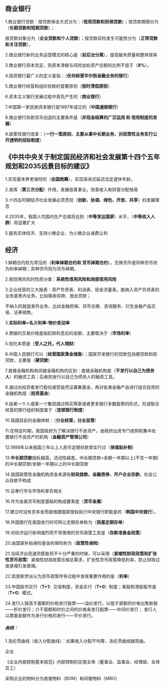 ## 商业银行

1.商业银行贷款：按贷款保全方式分为：（**信用贷款和担保贷款**）；按贷款期限分为（**长期贷款和短期贷款**）；

按贷款对象分为（**企业贷款和个人贷款**）；按贷款风险发生可能性分为（**正常贷款和关注贷款**）。

2.商业银行新的业务运营模式的核心是（**前后台分离**），提高服务质量和整体效率

3.商业银行资本充足，则资本净额与风险加权资产总额的比例不低于（**8%**）。

4.投资银行最广义的定义是指：（**任何经营华尔街金融业务的银行**）

5.商业银行经营和组织存款的首要原则（**按时清偿原则**）

6.资本主义银行发展过程中首先产生的（**商业银行**）

7.中国第一家民族资本银行是1897年成立的（**中国通商银行**）

8.商业银行存款货币创造的主要条件是（**非现金结算的广泛运用 和 信用制度的发展**）

9.政策性银行改革：（**一行一策原则、主要从事中长期业务、对政策性业务实行公开透明的招标制度**）





## 《中共中央关于制定国民经济和社会发展第十四个五年规划和2035远景目标的建议》

1.实现基本养老保险的（**全国统筹**），实现渐进式延迟法定退休年龄。

2.发挥（**第三次分配**）作用，发展慈善事业，改善收入和财富分配格局

3.十四五时期经济社会发展必须贯彻（**创新、协调、绿色、开放、共享**）的发展理念

4.2035年，我国人均国内生产总值将达到（**中等发达国家**）水平，（**中等收入人群**）将显著扩大

5.服务实体经济、支持小微企业、为小微企业减费让利



## **经济**

1.掉期合约较为常见的（**利率掉期合约和 货币掉期合约**）。交换货币是同种货币则为利率掉期；异种货币则为货币掉期。

2.按信用风险的性质分类：**系统性信用风险和局部信用风险**

3.企业经营的三大报表：资产负债表、利润表、现金流量表。能纳入资产负债表的业务是表内业务，比如吸收存款、放出贷款；

不纳入的就是表外业务，比如金融担保、货币兑换、咨询服务、衍生金融产品交易、证券销售。

3.**实际利率=名义利率-物价变动率**

4.票据的交易价格是指扣除利息后的金额，主要取决于（**市场利率**）

5.信托本质是（**受人之托，代人理财**）

6.中国人民银行可以（**经营国家黄金储备**）；国家开发银行的贷款包括硬贷款和软贷款，主要是（**硬贷款**）

7.直接金融机构和间接金融机构的区别：直接金融机构是（**不发行以自己为债务人**）的融资工具；后者则发行以自己为债务人的融资工具。

8.通过向投资者发行股份或受益凭证募集基金，再对各类金融产品进行组合投资的金融机构是（**投资基金**）

9.由某一个人或某一个集团通过购买两家或者更多银行多数股票的形式，形成联合经营的银行组织制度属于（**连锁银行制度**）

10.我国目前的金融体制：（**分业经营，分业监管**）

11.在特定时期，我国政府为了解决银行不良资产，由政府出资专门收购和集中处置银行不良资产的机构（**金融资产管理公司**）

12.1988年以来我国三年以上人民币定期存款曾实行过（**保值贴补制**）

13.**中长期贷款**指标越高，流动性越差。中长期贷款=余额一年期以上(不含一年期)的中长期贷款/余额一年期以上的中长期贷款

14.我国政策性金融机构资金来源有**财政拨款、金融债券、开户企业存款**。社会公众存款不构成

15.证券行市与市场利率负相关

16.作为金属货币制度基础的构成要素是（**货币金属**）

17.建立时没有资本金而是根据国家授权执行中央银行职能是的（**韩国中央银行**）。

18.外国银行在美国发行的可转让定期存单称为（**扬基定期存单**）

19.对经济运行影响强烈而不常使用的货币政策工具是（**存款准备金政策**）

20.由国家补贴保险基金的保险称为（**政策性保险**）

21.当经济出现通货膨胀但不十分严重的时候，可以采用（**紧缩性财政政策和扩张性货币政策**）紧缩性财政政策压缩总需求，扩张性货币政策降低利率，防止财政过度紧缩引发衰竭。

22.凯恩斯学派认为货币政策传导过程中发挥重要作用的是（**利率**）

23.中国股市实行（**T+1**）交易制度，资金实行（**T+0**）制度；美股和港股股市是（**T+0**）模式。

24.发行人按高于面额的价格发行股票——溢价发行，以低于面额的价格出售新股——折价发行；介于面额和时价之间的价格来发行股票——中间价发行； 发行人以票面金额作为发行价格的发行——平价发行。

##### 曲线：

1.洛伦茨曲线（收入分配曲线）：如果收入分配不均等，洛伦茨曲线越弯曲。



企业

《企业内部控制基本规范》内部控制的实施主体（董事会、监事会、经理层、全体员工）

采购企业的物料分为直接物料（BOM）和间接物料（MRO）

